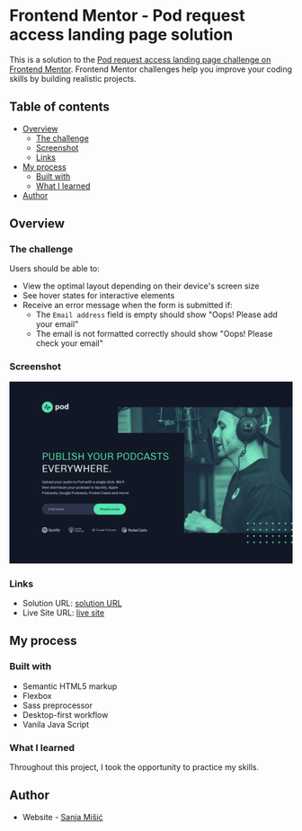 # Frontend Mentor - Pod request access landing page solution

This is a solution to the [Pod request access landing page challenge on Frontend Mentor](https://www.frontendmentor.io/challenges/pod-request-access-landing-page-eyTmdkLSG). Frontend Mentor challenges help you improve your coding skills by building realistic projects.

## Table of contents

- [Overview](#overview)
  - [The challenge](#the-challenge)
  - [Screenshot](#screenshot)
  - [Links](#links)
- [My process](#my-process)
  - [Built with](#built-with)
  - [What I learned](#what-i-learned)
- [Author](#author)

## Overview

### The challenge

Users should be able to:

- View the optimal layout depending on their device's screen size
- See hover states for interactive elements
- Receive an error message when the form is submitted if:
  - The `Email address` field is empty should show "Oops! Please add your email"
  - The email is not formatted correctly should show "Oops! Please check your email"

### Screenshot

![](./images/screenshot.png)

### Links

- Solution URL: [solution URL](https://www.frontendmentor.io/solutions/destktop-first-solution-Z65mJ9eyxt)
- Live Site URL: [live site](https://sanja-misic.github.io/Pod-request-acess-landing-page-project--Frontend-Mentor-challenge/)

## My process

### Built with

- Semantic HTML5 markup
- Flexbox
- Sass preprocessor
- Desktop-first workflow
- Vanila Java Script

### What I learned

Throughout this project, I took the opportunity to practice my skills.

## Author

- Website - [Sanja Mišić](https://sanja-misic.github.io/My-portfolio-website/)
